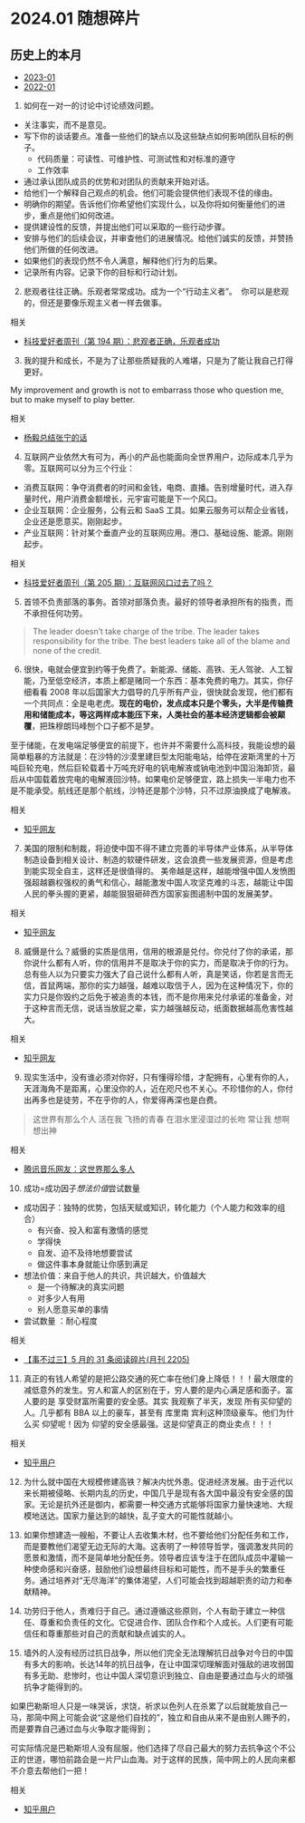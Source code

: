 # 2024.01 随想碎片

## 历史上的本月

- [2023-01](2023.01.md)
- [2022-01](2022.01.md)

1. 如何在一对一的讨论中讨论绩效问题。

- 关注事实，而不是意见。
- 写下你的谈话要点。准备一些他们的缺点以及这些缺点如何影响团队目标的例子。
  - 代码质量：可读性、可维护性、可测试性和对标准的遵守
  - 工作效率
- 通过承认团队成员的优势和对团队的贡献来开始对话。
- 给他们一个解释自己观点的机会。他们可能会提供他们表现不佳的缘由。
- 明确你的期望。告诉他们你希望他们实现什么，以及你将如何衡量他们的进步，重点是他们如何改进。
- 提供建设性的反馈，并提出他们可以采取的一些行动步骤。
- 安排与他们的后续会议，并审查他们的进展情况。给他们诚实的反馈，并赞扬他们所做的任何改进。
- 如果他们的表现仍然不令人满意，解释他们行为的后果。
- 记录所有内容。记录下你的目标和行动计划。

2. 悲观者往往正确。乐观者常常成功。成为一个“行动主义者”。  你可以是悲观的，但还是要像乐观主义者一样去做事。

相关

- [科技爱好者周刊（第 194 期）：悲观者正确，乐观者成功](https://github.com/ruanyf/weekly/blob/master/docs/issue-194.md)

3. 我的提升和成长，不是为了让那些质疑我的人难堪，只是为了能让我自己打得更好。

My improvement and growth is not to embarrass those who question me, but to make myself to play better.

相关

- [杨毅总结张宁的话](https://www.bilibili.com/video/BV1Jt4y1u7Us/)

4. 互联网产业依然大有可为，再小的产品也能面向全世界用户，边际成本几乎为零。互联网可以分为三个行业：

- 消费互联网：争夺消费者的时间和金钱，电商、直播。告别增量时代，进入存量时代，用户消费金额增长，元宇宙可能是下一个风口。
- 企业互联网：企业服务，公有云和 SaaS 工具。如果云服务可以帮企业省钱，企业还是愿意买。刚刚起步。
- 产业互联网：针对某个垂直产业的互联网应用。港口、基础设施、能源。刚刚起步。

相关

- [科技爱好者周刊（第 205 期）：互联网风口过去了吗？](https://github.com/ruanyf/weekly/blob/master/docs/issue-205.md)

5. 首领不负责部落的事务。首领对部落负责。最好的领导者承担所有的指责，而不承担任何功劳。

> The leader doesn’t take charge of the tribe. The leader takes responsibility for the tribe. The best leaders take all of the blame and none of the credit.

6. 很快，电就会便宜到约等于免费了。新能源、储能、高铁、无人驾驶、人工智能，乃至低空经济，本质上都是赌同一个东西：基本免费的电力。其实，你仔细看看 2008 年以后国家大力倡导的几乎所有产业，很快就会发现，他们都有一个共同点：全是电老虎。**现在的电价，发点成本只是个零头，大半是传输费用和储能成本，等这两样成本能压下来，人类社会的基本经济逻辑都会被颠覆**，把珠穆朗玛峰刨个口子都不是梦。

至于储能，在发电端足够便宜的前提下，也许并不需要什么高科技，我能设想的最简单粗暴的方法就是：在沙特的沙漠里建巨型太阳能电站，给停在波斯湾里的十万吨巨轮充电，然后巨轮载着十万吨充好电的钒电解液或钠电池到中国沿海卸货，最后从中国载着放完电的电解液回沙特。如果电价足够便宜，路上损失一半电力也不是不能承受。航线还是那个航线，沙特还是那个沙特，只不过原油换成了电解液。

相关

- [知乎网友](https://www.zhihu.com/question/367136619/answer/3343442185)

7. 美国的限制和制裁，将迫使中国不得不建立完善的半导体产业体系，从半导体制造设备到相关设计、制造的软硬件研发，这会浪费一些发展资源，但是考虑到能实现全自主，这样还是很值得的。 美帝越是这样，越能增强中国人发愤图强超越霸权强权的勇气和信心，越能激发中国人攻坚克难的斗志，越能让中国人民的拳头握的更紧，越能狠狠砸碎西方国家妄图遏制中国的发展美梦。

相关

- [知乎网友](https://www.zhihu.com/question/637637538/answer/3347364523)

8. 威慑是什么？威慑的实质是信用，信用的根源是兑付。你兑付了你的承诺，那你说什么都有人听，你的信用并不是取决于你的实力，而是取决于你的行为。总有些人以为只要实力强大了自己说什么都有人听，真是笑话，你若是言而无信，首鼠两端，那你的实力越强，越难以取信于人，因为在这种情况下，你的实力只是你毁约之后免于被追责的本钱，而不是你用来兑付承诺的准备金，对于这种言而无信，说话当放屁之辈，实力越强越反动，纸面数据越高危害性越大。

相关

- [知乎网友](https://www.zhihu.com/question/637592786/answer/3347591656)

9. 现实生活中，没有谁必须对你好，只有懂得珍惜，才配拥有，心里有你的人，天涯海角不是距离，心里没你的人，近在咫尺也不关心。不珍惜你的人，你付出再多也是徒劳，不在乎你的人，你爱得再深也是白费。

> 这世界有那么个人
> 活在我 飞扬的青春
> 在泪水里浸湿过的长吻
> 常让我 想啊想出神

相关

- [腾讯音乐网友：这世界那么多人](https://y.qq.com/n/ryqq/songDetail/000EId433wXlQN)

10. 成功=成功因子*想法价值*尝试数量

- 成功因子：独特的优势，包括天赋或知识，转化能力（个人能力和效率的组合）
  - 有兴奋、投入和富有激情的感觉
  - 学得快
  - 自发、迫不及待地想要尝试
  - 做这件事本身就能让你感到满足
- 想法价值：来自于他人的共识，共识越大，价值越大
  - 是一个待解决的真实问题
  - 对多少人有用
  - 别人愿意买单的事情
- 尝试数量 ：耐心程度

相关

- [【事不过三】5 月的 31 条阅读碎片(月刊 2205)](https://via.zhubai.love/posts/2144502658005307392)

11. 真正的有钱人希望的是把公路交通的死亡率在他们身上降低！！！最大限度的减低意外的发生。穷人和富人的区别在于，穷人要的是内心满足感和面子。富人要的是 享受财富所需要的安全感。其实 我观察了半天，发现 所有买仰望的人。几乎都有 BBA 以上的豪车，甚至有 库里南 宾利这种顶级豪车。他们为什么买 仰望呢！因为 仰望的安全感最强。这是仰望真正的商业卖点！！！

相关

- [知乎用户](https://www.zhihu.com/question/637550830/answer/3348831815)

12. 为什么就中国在大规模修建高铁？解决内忧外患。促进经济发展。由于近代以来长期被侵略、长期内乱的历史，中国几乎是现有各大国中最没有安全感的国家。无论是抗外还是御内，都需要一种交通方式能够将国家力量快速地、大规模地送达。国家力量达到的越快，乱子变大的可能性就越小。

13. 如果你想建造一艘船，不要让人去收集木材，也不要给他们分配任务和工作，而是要教他们渴望无边无际的大海。这表明了一种领导哲学，强调激发共同的愿景和激情，而不是简单地分配任务。领导者应该专注于在团队成员中灌输一种使命感和兴奋感，鼓励他们设想最终目标和可能性，而不是手头的繁重任务。通过培养对“无尽海洋”的集体渴望，人们可能会找到超越职责的动力和奉献精神。

14. 功劳归于他人，责难归于自己。通过遵循这些原则，个人有助于建立一种信任、尊重和负责任的文化。它促进合作、团队合作和个人成长。人们更有可能信任和尊重那些对自己的贡献和缺点诚实的人。

15. 墙外的人没有经历过抗日战争，所以他们完全无法理解抗日战争对今日的中国有多大的影响，长达14年的抗日战争，在让中国深切理解面对强敌的进攻弱国有多无助、悲惨时，也让中国人深切意识到独立、自由是要通过血与火的顽强抗争才能得到的。

如果巴勒斯坦人只是一味哭诉，求饶，祈求以色列人在杀累了以后就能放自己一马，那简中网上可能会说“这是他们自找的”，独立和自由从来不是由别人赐予的，而是要靠自己通过血与火争取才能得到；

可实际情况是巴勒斯坦人没有屈服，他们选择了尽自己最大的努力去抗争这个不公正的世道，哪怕前路会是一片尸山血海。对于这样的民族，简中网上的人民向来都不介意去帮他们一把！

相关

- [知乎用户](https://www.zhihu.com/question/626179072/answer/3250423509)
